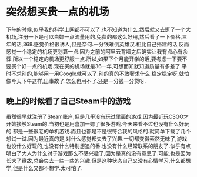 # 突然想买贵一点的机场

下午的时候,似乎我的科学上网都不可以了.也不知道为什么.然后就又去逛了一个大机场,注册一下是可以白嫖一点流量用的.免费的都这么好用,然后看了一下价格,三年的话,368.感觉价格很诱人,但是奈何.一分钱难倒英雄汉.相比自己搭建的话,反而感觉一个稳定的机场更划算一点.因为之前的阿里云背墙之后确实让我有点心有余悸.所以一个稳定的机场更舒服一点.所以,如果下个月能开学的话,要考虑一下要不要买个好一点的机场.现在买的机场就是36一年,可想而知就知道质量有多差了.平时不求别的,能够用一用Google就可以了.别的真的不敢奢求什么.稳定稳定呀,就怕像今天下午这样,出事故了.怎么也用不了.还是一分钱一分货呀.

## 晚上的时候看了自己Steam中的游戏

虽然很早就注册了Steam账户,但是几乎没有玩过里面的游戏.因为最近玩CSGO才开始接触Steam的.当初也是用喜加一嫖了很多游戏.今天来看不过也没有什么好玩的.都是一些很老的单机游戏.而且也都是不是很符合我的风格的.就简单下载了几个想试一试.因为最近真的是,对什么感觉都失去了兴趣.一切都变得索然无味了,游戏也没什么好玩的,也没有什么特别想追的番.也没有什么经常联系的朋友了.似乎有点明白了大人为什么对于游戏那么不感兴趣了,因为是真的没有意思了.可能,也是因为长大了缘故,总会失去一些一些的兴趣.但是这种状态自己又没有心情学习,什么都想学,但是什么又都不想学.太可怕了.
